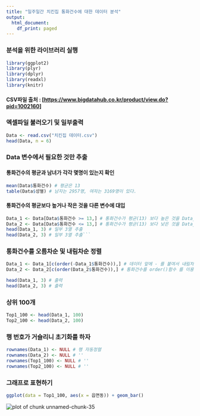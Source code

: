 ```yaml
---
title: "일주일간 치킨집 통화건수에 대한 데이터 분석"
output:
  html_document:
    df_print: paged
---
```


### 분석을 위한 라이브러리 실행


```r
library(ggplot2)
library(plyr)
library(dplyr)
library(readxl)
library(knitr)
```

#### CSV파일 출처 : [https://www.bigdatahub.co.kr/product/view.do?pid=1002160]


### 엑셀파일 불러오기 및 일부출력


```r
Data <- read.csv("치킨집 데이터.csv")
head(Data, n = 6)
```

### Data 변수에서 필요한 것만 추출

#### 통화건수의 평균과 남녀가 각각 몇명이 있는지 확인

```r
mean(Data$통화건수) # 평균은 13
table(Data$성별) # 남자는 2957명, 여자는 3169명이 있다.
```


#### 통화건수의 평균보다 높거나 작은 것을 다른 변수에 대입

```r
Data_1 <- Data[Data$통화건수 >= 13,] # 통화건수가 평균(13) 보다 높은 것을 Data_1에 대입
Data_2 <- Data[Data$통화건수 <= 13,] # 통화건수가 평균(13) 보다 낮은 것을 Data_2에 대입
head(Data_1, 3) # 일부 3열 추출
head(Data_2, 3) # 일부 3열 추출```
```


### 통화건수를 오름차순 및 내림차순 정렬

```r
Data_1 <- Data_1[c(order(-Data_1$통화건수)),] # 데이터 앞에 - 를 붙여서 내림차순으로 정렬
Data_2 <- Data_2[c(order(Data_2$통화건수)),] # 통화건수를 order()함수 를 이용해서 오름차순으로 정렬
```



```r
head(Data_1, 3) # 출력
head(Data_2, 3) # 출력
```


### 상위 100개

```r
Top1_100 <- head(Data_1, 100)
Top2_100 <- head(Data_2, 100)
```

### 행 번호가 거슬리니 초기화를 하자

```r
rownames(Data_1) <- NULL # 행 자동정렬
rownames(Data_2) <- NULL # ''
rownames(Top1_100) <- NULL # ''
rownames(Top2_100) <- NULL # ''
```


### 그래프로 표현하기



```r
ggplot(data = Top1_100, aes(x = 읍면동)) + geom_bar()
```

![plot of chunk unnamed-chunk-35](figure/unnamed-chunk-35-1.png)


